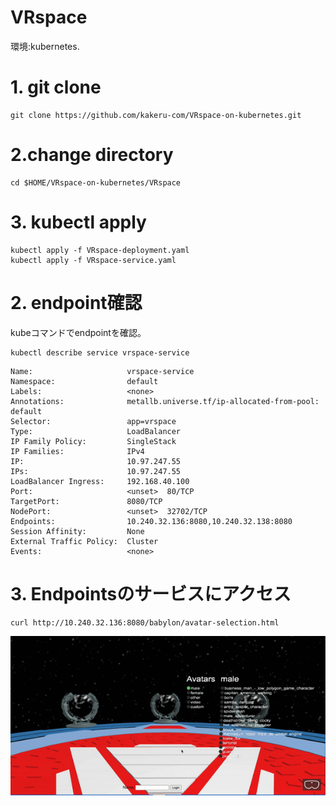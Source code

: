 # VRspace

環境:kubernetes.


# 1. git clone

```
git clone https://github.com/kakeru-com/VRspace-on-kubernetes.git
```

# 2.change directory

```
cd $HOME/VRspace-on-kubernetes/VRspace
```

# 3. kubectl apply

```
kubectl apply -f VRspace-deployment.yaml
kubectl apply -f VRspace-service.yaml
 ```

# 2. endpoint確認

kubeコマンドでendpointを確認。

```
kubectl describe service vrspace-service
```

```nttcom@apn-test-aid:~$ kubectl describe service vrspace-service  
Name:                     vrspace-service
Namespace:                default
Labels:                   <none>
Annotations:              metallb.universe.tf/ip-allocated-from-pool: default
Selector:                 app=vrspace
Type:                     LoadBalancer
IP Family Policy:         SingleStack
IP Families:              IPv4
IP:                       10.97.247.55
IPs:                      10.97.247.55
LoadBalancer Ingress:     192.168.40.100
Port:                     <unset>  80/TCP
TargetPort:               8080/TCP
NodePort:                 <unset>  32702/TCP
Endpoints:                10.240.32.136:8080,10.240.32.138:8080
Session Affinity:         None
External Traffic Policy:  Cluster
Events:                   <none>
```

# 3. Endpointsのサービスにアクセス

```
curl http://10.240.32.136:8080/babylon/avatar-selection.html
```
![VRSpace Demo](VRspace-demo.gif)




